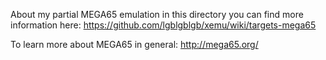 About my partial MEGA65 emulation in this directory you can find more information here: https://github.com/lgblgblgb/xemu/wiki/targets-mega65

To learn more about MEGA65 in general: http://mega65.org/
